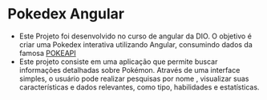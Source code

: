 # Pokedex Angular

- Este Projeto foi desenvolvido no curso de angular da DIO. O objetivo é criar uma Pokedex interativa utilizando Angular, consumindo dados da famosa [POKEAPI](https://pokeapi.co/api/v2/pokemon/)
- Este projeto consiste em uma aplicação que permite buscar informações detalhadas sobre Pokémon. Através de uma interface simples, o usuário pode realizar pesquisas por nome , visualizar suas características e dados relevantes, como tipo, habilidades e estatísticas.

